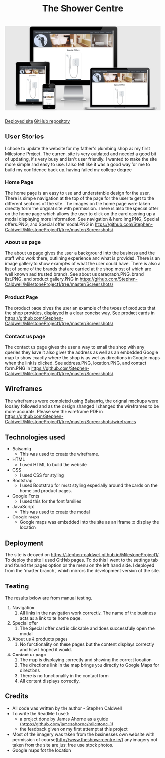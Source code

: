 <h1 align="center">The Shower Centre</h1>
<h1 align="center"><img src="Screenshots/MP1 responsiveness.PNG" /></h1>
<a href="https://stephen-caldwell.github.io/MilestoneProject1/">Deployed site</a>
<a href="https://github.com/Stephen-Caldwell/MilestoneProject1">GitHub repository</a>

## User Stories
I chose to update the website for my father's plumbing shop as my first Milestone Project. The current site is very outdated and needed a good bit of updating, it's very busy and isn't user friendly. I wanted to make the site more simple and easy to use. I also felt like it was a good way for me to build my confidence back up, having failed my college degree.
### Home Page
The home page is an easy to use and understanble design for the user. There is simple navigation at the top of the page for the user to get to the different sections of the site.
The images on the home page were taken directly form the orignal site with permission. There is also the special offer on the home page which allows the user to click on the card opening up a modal displaying more information.
See navigation & hero img.PNG, Special offers.PNG, and Special offer modal.PNG in https://github.com/Stephen-Caldwell/MilestoneProject1/tree/master/Screenshots/

### About us page
The about us page gives the user a background into the business and the staff who work there, outlining experience and what is provided.
There is an image gallery to show examples of what the user could have. There is also a list of some of the brands that are carried at the shop most of which are well known and trusted brands.
See about us paragraph.PNG, brand list.PNG, and product gallery.PNG in https://github.com/Stephen-Caldwell/MilestoneProject1/tree/master/Screenshots/

### Product Page
The product page gives the user an example of the types of products that the shop provides, displayed in a clear concise way.
See product cards in https://github.com/Stephen-Caldwell/MilestoneProject1/tree/master/Screenshots/

### Contact us page
The contact us page gives the user a way to email the shop with any queries they have it also gives the address as well as an embedded Google map to show exactly where the shop is as well as directions in Google maps when the link is clicked.
See address.PNG, location.PNG, and contact form.PNG in https://github.com/Stephen-Caldwell/MilestoneProject1/tree/master/Screenshots/

## Wireframes
The wireframes were completed using Balsamiq, the orignal mockups were loosley followed and as the design shanged I changed the wireframes to be more accurate.
Please see the wireframe PDF in https://github.com/Stephen-Caldwell/MilestoneProject1/tree/master/Screenshots/wireframes

## Technologies used
- Balsamiq
    - This was used to create the wireframe.
- HTML
    - I used HTML to build the website
- CSS
    - I used CSS for styling
- Bootstrap
    - I used Bootstrap for most styling especially around the cards on the home and product pages.
- Google Fonts
    - I used this for the font families
- JavaScript
    - This was used to create the modal
- Google maps
    - Google maps was embedded into the site as an iframe to display the location

## Deployment
The site is deloyed on https://stephen-caldwell.github.io/MilestoneProject1/. To deploy the site I used GitHub pages.
To do this I went to the settings tab and found the pages option on the menu on the left hand side. I deployed from the 'master branch', which mirrors the development version of the site.

## Testing
The results below are from manual testing.
1. Navigation
    1. All links in the navigation work correctly. The name of the business acts as a link to te home page.
2. Special offer
    1. The Special offer card is clickable and does successfully open the modal
3. About us & products pages
    1. No functionality on these pages but the content displays correctly and how I hoped it would.
4. Contact us page
    1. The map is displaying correctly and showing the correct location
    2. The directions link in the map brings you directly to Google Maps for directions
    3. There is no functionality in the contact form
    4. All content displays correctly.


## Credits
- All code was written by the author - Stephen Caldwell
- To write the ReadMe I used:
    - a project done by James Ahorne as a guide (https://github.com/jamesahorne/milestone-1)
    - the feedback given on my first attempt at this project
- Most of the imagery was taken from the businesses own website with permission of course(http://www.theshowercentre.ie/) any imagery not taken from the site are just free use stock photos.
- Google maps fot the location